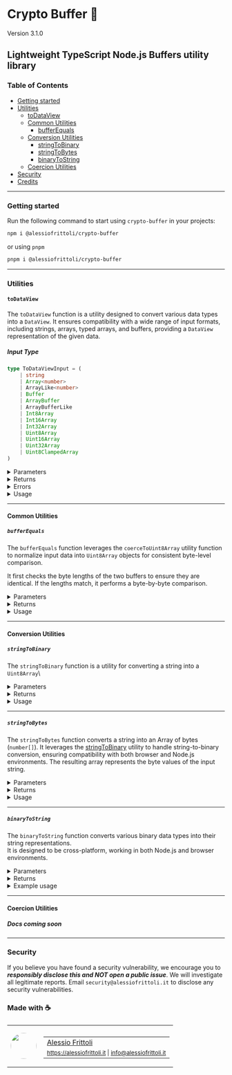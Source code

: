 # Crypto Buffer 🚌

Version 3.1.0

## Lightweight TypeScript Node.js Buffers utility library

### Table of Contents

- [Getting started](#getting-started)
- [Utilities](#utilities)
	- [toDataView](#todataview)
	- [Common Utilities](#common-utilities)
		- [bufferEquals](#bufferequals)
	- [Conversion Utilities](#conversion-utilities)
		- [stringToBinary](#stringtobinary)
		- [stringToBytes](#stringtobytes)
		- [binaryToString](#binarytostring)
	- [Coercion Utilities](#coercion-utilities)
- [Security](#security)
- [Credits](#made-with-)

---

### Getting started

Run the following command to start using `crypto-buffer` in your projects:

```bash
npm i @alessiofrittoli/crypto-buffer
```

or using `pnpm`

```bash
pnpm i @alessiofrittoli/crypto-buffer
```

---

### Utilities

#### `toDataView`

The `toDataView` function is a utility designed to convert various data types into a `DataView`. It ensures compatibility with a wide range of input formats, including strings, arrays, typed arrays, and buffers, providing a `DataView` representation of the given data.

##### Input Type

```ts
type ToDataViewInput = (
	| string
	| Array<number>
	| ArrayLike<number>
	| Buffer
	| ArrayBuffer
	| ArrayBufferLike
	| Int8Array
	| Int16Array
	| Int32Array
	| Uint8Array
	| Uint16Array
	| Uint32Array
	| Uint8ClampedArray
)
```

<details>

<summary>Parameters</summary>

| Parameter | Type              | Description                                                             |
|-----------|-------------------|-------------------------------------------------------------------------|
| `input`   | `ToDataViewInput` | The data to be converted into a `DataView`. Possible input Type can be: |
|           |                   | - `string`                                                              |
|           |                   | - `Array<number>`                                                       |
|           |                   | - `ArrayLike<number>`                                                   |
|           |                   | - `Buffer`                                                              |
|           |                   | - `ArrayBuffer`                                                         |
|           |                   | - `ArrayBufferLike`                                                     |
|           |                   | - `Int8Array`                                                           |
|           |                   | - `Int16Array`                                                          |
|           |                   | - `Int32Array`                                                          |
|           |                   | - `Uint8Array`                                                          |
|           |                   | - `Uint16Array`                                                         |
|           |                   | - `Uint32Array`                                                         |
|           |                   | - `Uint8ClampedArray`                                                   |

</details>

<details>

<summary>Returns</summary>

Type: `DataView`

The function returns a `DataView` object created from the input data.

</details>

<details>

<summary>Errors</summary>

Throws a `TypeError` if the input does not match any of the supported types.

</details>

<details>

<summary>Usage</summary>

##### Converting a String to DataView

```ts
import { toDataView } from '@alessiofrittoli/crypto-buffer'
// or
import { toDataView } from '@alessiofrittoli/crypto-buffer/toDataView'

const data = 'Hello, World!'
const view = toDataView( data )

console.log( view.byteLength ) // Logs the byte length of the string.
```

##### Converting a Uint8Array to DataView

```ts
import { toDataView } from '@alessiofrittoli/crypto-buffer'
// or
import { toDataView } from '@alessiofrittoli/crypto-buffer/toDataView'

const data = new Uint8Array( [ 1, 2, 3, 4 ] )
const view = toDataView( data )

console.log( view.getUint8( 0 ) ) // Logs 1
```

##### Handling Invalid Input

```ts
import { toDataView } from '@alessiofrittoli/crypto-buffer'
// or
import { toDataView } from '@alessiofrittoli/crypto-buffer/toDataView'

try {
	const invalidInput = { foo: 'bar' }
	const view = toDataView( invalidInput )
} catch ( error ) {
	console.error( error.message ) // Expected `input` to be a Expected `input` to be a string, Array<number>, ...
}
```

</details>

---

#### Common Utilities

##### `bufferEquals`

The `bufferEquals` function leverages the `coerceToUint8Array` utility function to normalize input data into `Uint8Array` objects for consistent byte-level comparison.

It first checks the byte lengths of the two buffers to ensure they are identical. If the lengths match, it performs a byte-by-byte comparison.

<details>

<summary>Parameters</summary>

| Parameter | Type                      | Description                                  |
|-----------|---------------------------|----------------------------------------------|
| `buffer1` | `CoerceToUint8ArrayInput` | The first input to compare.                  |
| `buffer2` | `CoerceToUint8ArrayInput` | The second input to compare with `buffer1`.  |

</details>

<details>

<summary>Returns</summary>

Type: `boolean`

`true` if the buffers are equal, `false` otherwise.

</details>

<details>

<summary>Usage</summary>

###### Convert a String in a Node.js Environment

```ts
import { bufferEquals } from '@alessiofrittoli/crypto-buffer'
// or
import { bufferEquals } from '@alessiofrittoli/crypto-buffer/common'

const buffer1 = new Uint8Array( [ 1, 2, 3 ] )
const buffer2 = new Uint8Array( [ 1, 2, 3 ] )
const buffer3 = new Uint8Array( [ 4, 5, 6 ] )

console.log( bufferEquals( buffer1, buffer2 ) ) // true
console.log( bufferEquals( buffer1, buffer3 ) ) // false
```

</details>

---

#### Conversion Utilities

##### `stringToBinary`

The `stringToBinary` function is a utility for converting a string into a `Uint8Array`\

<details>

<summary>Parameters</summary>

| Parameter | Type     | Description                 |
|-----------|----------|-----------------------------|
| `input`   | `string` | The string to be converted. |

</details>

<details>

<summary>Returns</summary>

Type: `Uint8Array`

The function returns a new `Uint8Array` instance.

</details>

<details>

<summary>Usage</summary>

###### Convert a String to binary data

```ts
import { stringToBinary } from '@alessiofrittoli/crypto-buffer'
// or
import { stringToBinary } from '@alessiofrittoli/crypto-buffer/conversion'

const data = 'Hello, World!'
const binary = stringToBinary( data )

console.log( new TextDecoder().decode( binary ) )
// Outputs: 'Hello, World!'
```

</details>

---

##### `stringToBytes`

The `stringToBytes` function converts a string into an Array of bytes (`number[]`). It leverages the [stringToBinary](#stringToBinary) utility to handle string-to-binary conversion, ensuring compatibility with both browser and Node.js environments. The resulting array represents the byte values of the input string.

<details>

<summary>Parameters</summary>

| Parameter | Type     | Description                 |
|-----------|----------|-----------------------------|
| `input`   | `string` | The string to be converted. |

</details>

<details>

<summary>Returns</summary>

Type: `number[]`

The function returns an array of bytes (`number[]`), where each element represents a single byte of the input string.

</details>

<details>

<summary>Usage</summary>

###### Convert a String to Bytes

```ts
import { stringToBytes } from '@alessiofrittoli/crypto-buffer'
// or
import { stringToBytes } from '@alessiofrittoli/crypto-buffer/conversion'

const data = 'Hello'
const bytes = stringToBytes( data )

console.log( bytes ) // [ 72, 101, 108, 108, 111 ] (ASCII values of 'Hello')

```

</details>

---

##### `binaryToString`

The `binaryToString` function converts various binary data types into their string representations.\
It is designed to be cross-platform, working in both Node.js and browser environments.

<details>

<summary>Parameters</summary>

| Parameter | Type                  | Description                                       |
|-----------|-----------------------|---------------------------------------------------|
| `input`   | `BinaryToStringInput` | The binary data to be converted to a string.      |
|           |                       | - `Array<number>` - A simple array of bytes.      |
|           |                       | - `Buffer` - Node.js buffer instance.             |
|           |                       | - `ArrayBuffer` - Generic buffer for binary data. |
|           |                       | - `Int8Array`                                     |
|           |                       | - `Int16Array`                                    |
|           |                       | - `Int32Array`                                    |
|           |                       | - `Uint8Array`                                    |
|           |                       | - `Uint16Array`                                   |
|           |                       | - `Uint32Array`                                   |
|           |                       | - `Uint8ClampedArray`                             |

</details>

<details>

<summary>Returns</summary>

Type `string`

A string representation of the given input.

</details>

<details>

<summary>Example usage</summary>

###### Node.js

```ts
import { binaryToString } from '@alessiofrittoli/crypto-buffer'
// or
import { binaryToString } from '@alessiofrittoli/crypto-buffer/conversion'

console.log( binaryToString( Buffer.from( 'Hello, World!' ) ) )
// Outputs: 'Hello, World!'
```

###### Browser

```ts
import { binaryToString, stringToBytes } from '@alessiofrittoli/crypto-buffer'
// or
import { binaryToString, stringToBytes } from '@alessiofrittoli/crypto-buffer/conversion'

const uint8Array = new Uint8Array( stringToBytes( 'Hello!' ) )
console.log( binaryToString( uint8Array ) )
// Outputs: 'Hello!'
```

</details>

---

#### Coercion Utilities

##### Docs coming soon

---

<!-- ### Development

#### Install depenendencies

```bash
npm install
```

or using `pnpm`

```bash
pnpm i
```

#### Build your source code

Run the following command to build code for distribution.

```bash
pnpm build
```

#### [ESLint](https://www.npmjs.com/package/eslint)

warnings / errors check.

```bash
pnpm lint
```

#### [Jest](https://npmjs.com/package/jest)

Run all the defined test suites by running the following:

```bash
# Run tests and watch file changes.
pnpm test

# Run tests in a Jest JSDOM environment.
pnpm test:jsdom

# Run tests in a CI environment.
pnpm test:ci

# Run tests in a Jest JSDOM and CI environment.
pnpm test:ci:jsdom
```

You can eventually run specific suits like so:

```bash
pnpm test:jest
pnpm test:conversion
pnpm test:conversion:jsdom
pnpm test:todataview
pnpm test:todataview:jsdom
```

---

### Contributing

Contributions are truly welcome!\
Please refer to the [Contributing Doc](./CONTRIBUTING.md) for more information on how to start contributing to this project.

--- -->

### Security

If you believe you have found a security vulnerability, we encourage you to **_responsibly disclose this and NOT open a public issue_**. We will investigate all legitimate reports. Email `security@alessiofrittoli.it` to disclose any security vulnerabilities.

### Made with ☕

<table style='display:flex;gap:20px;'>
	<tbody>
		<tr>
			<td>
				<img src='https://avatars.githubusercontent.com/u/35973186' style='width:60px;border-radius:50%;object-fit:contain;'>
			</td>
			<td>
				<table style='display:flex;gap:2px;flex-direction:column;'>
					<tbody>
						<tr>
							<td>
								<a href='https://github.com/alessiofrittoli' target='_blank' rel='noopener'>Alessio Frittoli</a>
							</td>
						</tr>
						<tr>
							<td>
								<small>
									<a href='https://alessiofrittoli.it' target='_blank' rel='noopener'>https://alessiofrittoli.it</a> |
									<a href='mailto:info@alessiofrittoli.it' target='_blank' rel='noopener'>info@alessiofrittoli.it</a>
								</small>
							</td>
						</tr>
					</tbody>
				</table>
			</td>
		</tr>
	</tbody>
</table>